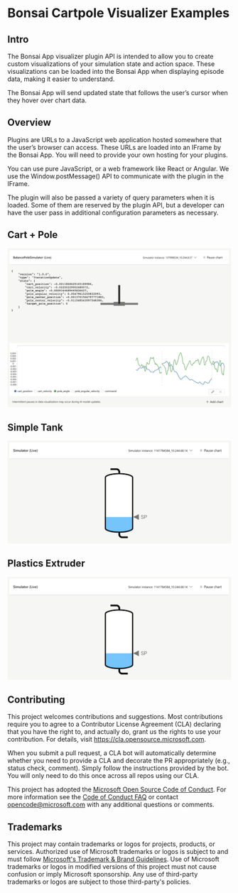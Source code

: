 # Bonsai Cartpole Visualizer Examples

## Intro

The Bonsai App visualizer plugin API is intended to allow you to create custom visualizations of your simulation state and action space. These visualizations can be loaded into the Bonsai App when displaying episode data, making it easier to understand.

The Bonsai App will send updated state that follows the user’s cursor when they hover over chart data.

## Overview

Plugins are URLs to a JavaScript web application hosted somewhere that the user’s browser can access. These URLs are loaded into an IFrame by the Bonsai App. You will need to provide your own hosting for your plugins.

You can use pure JavaScript, or a web framework like React or Angular. We use the Window.postMessage() API to communicate with the plugin in the IFrame.

The plugin will also be passed a variety of query parameters when it is loaded. Some of them are reserved by the plugin API, but a developer can have the user pass in additional configuration parameters as necessary.

## Cart + Pole

![Cart + Pole](cartpole/ExampleViz.png "A cart+pole system.")

## Simple Tank

![Simple Tank](simpletank/ExampleViz.png "A basic tank filling controller.")

## Plastics Extruder

![Plastics Extruder](simpletank/ExampleViz.png "An industrial extruder.")

## Contributing

This project welcomes contributions and suggestions. Most contributions require you to agree to a
Contributor License Agreement (CLA) declaring that you have the right to, and actually do, grant us
the rights to use your contribution. For details, visit https://cla.opensource.microsoft.com.

When you submit a pull request, a CLA bot will automatically determine whether you need to provide
a CLA and decorate the PR appropriately (e.g., status check, comment). Simply follow the instructions
provided by the bot. You will only need to do this once across all repos using our CLA.

This project has adopted the [Microsoft Open Source Code of Conduct](https://opensource.microsoft.com/codeofconduct/).
For more information see the [Code of Conduct FAQ](https://opensource.microsoft.com/codeofconduct/faq/) or
contact [opencode@microsoft.com](mailto:opencode@microsoft.com) with any additional questions or comments.

## Trademarks

This project may contain trademarks or logos for projects, products, or services. Authorized use of Microsoft
trademarks or logos is subject to and must follow
[Microsoft's Trademark & Brand Guidelines](https://www.microsoft.com/en-us/legal/intellectualproperty/trademarks/usage/general).
Use of Microsoft trademarks or logos in modified versions of this project must not cause confusion or imply Microsoft sponsorship.
Any use of third-party trademarks or logos are subject to those third-party's policies.
